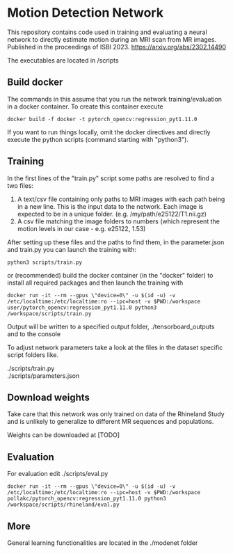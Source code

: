 # Motion Detection Network

This repository contains code used in training and evaluating a neural network to directly estimate motion during an MRI scan from MR images. Published in the proceedings of ISBI 2023. https://arxiv.org/abs/2302.14490


The executables are located in /scripts


## Build docker

The commands in this assume that you run the network training/evaluation in a docker container.
To create this container execute

```docker build -f docker -t pytorch_opencv:regression_pyt1.11.0```

If you want to run things locally, omit the docker directives and directly execute the python scripts (command starting with "python3").


## Training

In the first lines of the "train.py" script some paths are resolved to find a two files:

1. A text/csv file containing only paths to MRI images with each path being in a new line. This is the input data to the network. Each image is expected to be in a unique folder. (e.g. /my/path/e25122/T1.nii.gz)
2. A csv file matching the image folders to numbers (which represent the motion levels in our case - e.g.  e25122, 1.53)

After setting up these files and the paths to find them, in the parameter.json and train.py you can launch the training with:

```python3 scripts/train.py```

or (recommended) build the docker container (in the "docker" folder) to install all required packages and then launch the training with

```docker run -it --rm --gpus \"device=0\" -u $(id -u) -v /etc/localtime:/etc/localtime:ro --ipc=host -v $PWD:/workspace user/pytorch_opencv:regression_pyt1.11.0 python3 /workspace/scripts/train.py```

Output will be written to a specified output folder, ./tensorboard_outputs and to the console

To adjust network parameters take a look at the files in the dataset specific script folders like.

./scripts/train.py \
./scripts/parameters.json


## Download weights

Take care that this network was only trained on data of the Rhineland Study and is unlikely to generalize to different MR sequences and populations.

Weights can be downloaded at [TODO]


## Evaluation

For evaluation edit ./scripts/eval.py 

```docker run -it --rm --gpus \"device=0\" -u $(id -u) -v /etc/localtime:/etc/localtime:ro --ipc=host -v $PWD:/workspace pollakc/pytorch_opencv:regression_pyt1.11.0 python3 /workspace/scripts/rhineland/eval.py```


## More

General learning functionalities are located in the ./modenet folder


